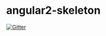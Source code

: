 # angular2-skeleton

[![Gitter](https://badges.gitter.im/Join%20Chat.svg)](https://gitter.im/gillbeits/angular2-skeleton?utm_source=badge&utm_medium=badge&utm_campaign=pr-badge&utm_content=badge)